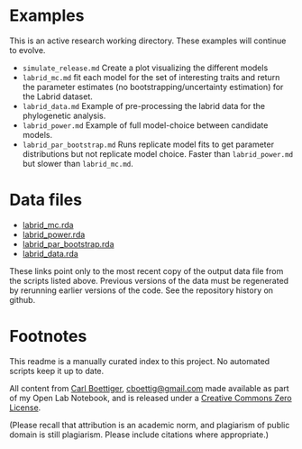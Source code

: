 Examples 
========

This is an active research working directory. These examples will continue to evolve.  

* `simulate_release.md` Create a plot visualizing the different models
* `labrid_mc.md` fit each model for the set of interesting traits and return the parameter estimates (no bootstrapping/uncertainty estimation) for the Labrid dataset. 
* `labrid_data.md` Example of pre-processing the labrid data for the phylogenetic analysis. 
* `labrid_power.md` Example of full model-choice between candidate models.
* `labrid_par_bootstrap.md` Runs replicate model fits to get parameter distributions but not replicate model choice. Faster than `labrid_power.md` but slower than `labrid_mc.md`.


Data files 
==========

* [labrid_mc.rda](http://two.ucdavis.edu/~cboettig/data/labrid_mc.rda)
* [labrid_power.rda](http://two.ucdavis.edu/~cboettig/data/labrid_power.rda)
* [labrid_par_bootstrap.rda](http://two.ucdavis.edu/~cboettig/data/labrid_par_bootstrap.rda)
* [labrid_data.rda](http://two.ucdavis.edu/~cboettig/data/labrids.rda)

These links point only to the most recent copy of the output data file 
from the scripts listed above.  Previous versions of the data must be
regenerated by rerunning earlier versions of the code.  See the 
repository history on github.  



Footnotes
========
This readme is a manually curated index to this project. 
No automated scripts keep it up to date.

All content from [Carl Boettiger](http://carlboettiger.info), <cboettig@gmail.com> made available as part of my Open Lab Notebook, and is released under a
[Creative Commons Zero License](http://creativecommons.org/publicdomain/zero/1.0/).  

(Please recall that attribution is an academic norm, and plagiarism of public domain is still plagiarism.  Please include citations where appropriate.)
